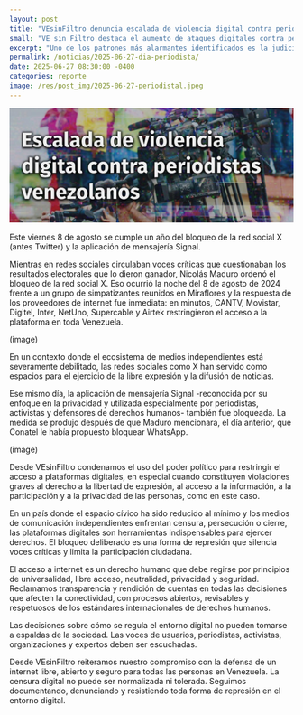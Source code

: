 ```yaml
---
layout: post
title: "VEsinFiltro denuncia escalada de violencia digital contra periodistas venezolanos"
small: "VE sin Filtro destaca el aumento de ataques digitales contra periodistas en Venezuela, incluyendo hackeos, acoso y judicialización por contenido en redes sociales. Las autoridades están responsabilizando a los periodistas por comentarios de terceros, poniendo en riesgo la libertad de expresión. VE sin Filtro pide protección y medidas de autoprotección para los periodistas."
excerpt: "Uno de los patrones más alarmantes identificados es la judicialización de periodistas por el contenido que publican en sus redes sociales, incluso cuando estos materiales son parte de su cobertura informativa. Pero la situación se agrava: en los últimos meses hemos documentado casos donde periodistas han sido citados a declarar o judicializados por los comentarios que terceras personas realizan en sus publicaciones."
permalink: /noticias/2025-06-27-dia-periodista/
date: 2025-06-27 08:30:00 -0400
categories: reporte
image: /res/post_img/2025-06-27-periodistal.jpeg
---
```

<p class="cover"><img class="" src="/res/post_img/2025-06-27-periodistal.jpeg"></p>
Este viernes 8 de agosto se cumple un año del bloqueo de la red social X (antes Twitter) y la aplicación de mensajería Signal.

Mientras en redes sociales circulaban voces críticas que cuestionaban los resultados electorales que lo dieron ganador, Nicolás Maduro ordenó el bloqueo de la red social X. Eso ocurrió la noche del 8 de agosto de 2024 frente a un grupo de simpatizantes reunidos en Miraflores y la respuesta de los proveedores de internet fue inmediata: en minutos, CANTV, Movistar, Digitel, Inter, NetUno, Supercable y Airtek restringieron el acceso a la plataforma en toda Venezuela.

(image)

En un contexto donde el ecosistema de medios independientes está severamente debilitado, las redes sociales como X han servido como espacios para el ejercicio de la libre expresión y la difusión de noticias. 

Ese mismo día, la aplicación de mensajería Signal -reconocida por su enfoque en la privacidad y utilizada especialmente por periodistas, activistas y defensores de derechos humanos- también fue bloqueada. La medida se produjo después de que Maduro mencionara, el día anterior, que Conatel le había propuesto bloquear WhatsApp.

(image)

Desde VEsinFiltro condenamos el uso del poder político para restringir el acceso a plataformas digitales, en especial cuando constituyen violaciones graves al derecho a la libertad de expresión, al acceso a la información, a la participación y a la privacidad de las personas, como en este caso.

En un país donde el espacio cívico ha sido reducido al mínimo y los medios de comunicación independientes enfrentan censura, persecución o cierre, las plataformas digitales son herramientas indispensables para ejercer derechos. El bloqueo deliberado es una forma de represión que silencia voces críticas y limita la participación ciudadana.

El acceso a internet es un derecho humano que debe regirse por principios de universalidad, libre acceso, neutralidad, privacidad y seguridad. Reclamamos transparencia y rendición de cuentas en todas las decisiones que afecten la conectividad, con procesos abiertos, revisables y respetuosos de los estándares internacionales de derechos humanos.

Las decisiones sobre cómo se regula el entorno digital no pueden tomarse a espaldas de la sociedad. Las voces de usuarios, periodistas, activistas, organizaciones y expertos deben ser escuchadas.

Desde VEsinFiltro reiteramos nuestro compromiso con la defensa de un internet libre, abierto y seguro para todas las personas en Venezuela. La censura digital no puede ser normalizada ni tolerada. Seguimos documentando, denunciando y resistiendo toda forma de represión en el entorno digital.
